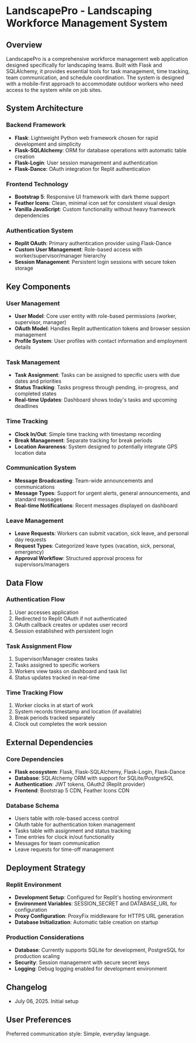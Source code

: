 # LandscapePro - Landscaping Workforce Management System

## Overview

LandscapePro is a comprehensive workforce management web application designed specifically for landscaping teams. Built with Flask and SQLAlchemy, it provides essential tools for task management, time tracking, team communication, and schedule coordination. The system is designed with a mobile-first approach to accommodate outdoor workers who need access to the system while on job sites.

## System Architecture

### Backend Framework
- **Flask**: Lightweight Python web framework chosen for rapid development and simplicity
- **Flask-SQLAlchemy**: ORM for database operations with automatic table creation
- **Flask-Login**: User session management and authentication
- **Flask-Dance**: OAuth integration for Replit authentication

### Frontend Technology
- **Bootstrap 5**: Responsive UI framework with dark theme support
- **Feather Icons**: Clean, minimal icon set for consistent visual design
- **Vanilla JavaScript**: Custom functionality without heavy framework dependencies

### Authentication System
- **Replit OAuth**: Primary authentication provider using Flask-Dance
- **Custom User Management**: Role-based access with worker/supervisor/manager hierarchy
- **Session Management**: Persistent login sessions with secure token storage

## Key Components

### User Management
- **User Model**: Core user entity with role-based permissions (worker, supervisor, manager)
- **OAuth Model**: Handles Replit authentication tokens and browser session management
- **Profile System**: User profiles with contact information and employment details

### Task Management
- **Task Assignment**: Tasks can be assigned to specific users with due dates and priorities
- **Status Tracking**: Tasks progress through pending, in-progress, and completed states
- **Real-time Updates**: Dashboard shows today's tasks and upcoming deadlines

### Time Tracking
- **Clock In/Out**: Simple time tracking with timestamp recording
- **Break Management**: Separate tracking for break periods
- **Location Awareness**: System designed to potentially integrate GPS location data

### Communication System
- **Message Broadcasting**: Team-wide announcements and communications
- **Message Types**: Support for urgent alerts, general announcements, and standard messages
- **Real-time Notifications**: Recent messages displayed on dashboard

### Leave Management
- **Leave Requests**: Workers can submit vacation, sick leave, and personal day requests
- **Request Types**: Categorized leave types (vacation, sick, personal, emergency)
- **Approval Workflow**: Structured approval process for supervisors/managers

## Data Flow

### Authentication Flow
1. User accesses application
2. Redirected to Replit OAuth if not authenticated
3. OAuth callback creates or updates user record
4. Session established with persistent login

### Task Assignment Flow
1. Supervisor/Manager creates tasks
2. Tasks assigned to specific workers
3. Workers view tasks on dashboard and task list
4. Status updates tracked in real-time

### Time Tracking Flow
1. Worker clocks in at start of work
2. System records timestamp and location (if available)
3. Break periods tracked separately
4. Clock out completes the work session

## External Dependencies

### Core Dependencies
- **Flask ecosystem**: Flask, Flask-SQLAlchemy, Flask-Login, Flask-Dance
- **Database**: SQLAlchemy ORM with support for SQLite/PostgreSQL
- **Authentication**: JWT tokens, OAuth2 (Replit provider)
- **Frontend**: Bootstrap 5 CDN, Feather Icons CDN

### Database Schema
- Users table with role-based access control
- OAuth table for authentication token management
- Tasks table with assignment and status tracking
- Time entries for clock in/out functionality
- Messages for team communication
- Leave requests for time-off management

## Deployment Strategy

### Replit Environment
- **Development Setup**: Configured for Replit's hosting environment
- **Environment Variables**: SESSION_SECRET and DATABASE_URL for configuration
- **Proxy Configuration**: ProxyFix middleware for HTTPS URL generation
- **Database Initialization**: Automatic table creation on startup

### Production Considerations
- **Database**: Currently supports SQLite for development, PostgreSQL for production scaling
- **Security**: Session management with secure secret keys
- **Logging**: Debug logging enabled for development environment

## Changelog
- July 06, 2025. Initial setup

## User Preferences

Preferred communication style: Simple, everyday language.